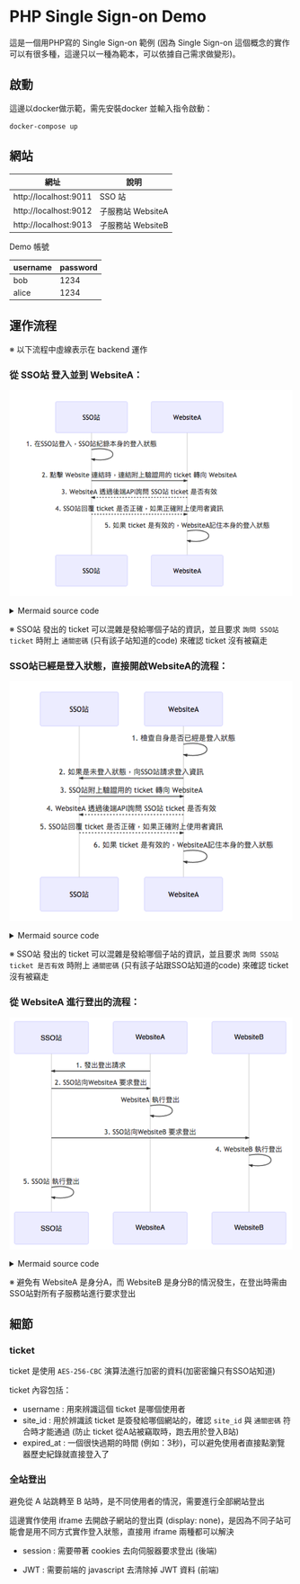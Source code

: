 # PHP Single Sign-on Demo

這是一個用PHP寫的 Single Sign-on 範例 (因為 Single Sign-on 這個概念的實作可以有很多種，這邊只以一種為範本，可以依據自己需求做變形)。

## 啟動

這邊以docker做示範，需先安裝docker 並輸入指令啟動：

```
docker-compose up
```

## 網站

| 網址 | 說明 |
| --- | --- |
| http://localhost:9011 | SSO 站 |
| http://localhost:9012 | 子服務站 WebsiteA |
| http://localhost:9013 | 子服務站 WebsiteB |

Demo 帳號

| username | password |
| --- | --- |
| bob | 1234 |
| alice | 1234 |

## 運作流程

※ 以下流程中虛線表示在 backend 運作

### 從 SSO站 登入並到 WebsiteA：

![](./README_attachments/login-sequenceDiagram-1.png)

<details>
  <summary>Mermaid source code</summary>

  ```
  sequenceDiagram
    participant SSO站
    participant WebsiteA
    SSO站->>SSO站: 1. 在SSO站登入，SSO站紀錄本身的登入狀態
    SSO站->>WebsiteA: 2. 點擊 Website 連結時，連結附上驗證用的 ticket 轉向 WebsiteA
    WebsiteA-->>SSO站: 3. WebsiteA 透過後端API詢問 SSO站 ticket 是否有效
    SSO站-->>WebsiteA: 4. SSO站回覆 ticket 是否正確，如果正確附上使用者資訊
    WebsiteA->>WebsiteA: 5. 如果 ticket 是有效的，WebsiteA記住本身的登入狀態
  ```
</details>

※ SSO站 發出的 ticket 可以混雜是發給哪個子站的資訊，並且要求 `詢問 SSO站 ticket` 時附上 `通關密碼` (只有該子站知道的code) 來確認 ticket 沒有被竊走

### SSO站已經是登入狀態，直接開啟WebsiteA的流程：

![](./README_attachments/login-sequenceDiagram-2.png)

<details>
  <summary>Mermaid source code</summary>

  ```
  sequenceDiagram
    participant SSO站
    participant WebsiteA
    WebsiteA->>WebsiteA: 1. 檢查自身是否已經是登入狀態
    WebsiteA->>SSO站: 2. 如果是未登入狀態，向SSO站請求登入資訊
    SSO站->>WebsiteA: 3. SSO站附上驗證用的 ticket 轉向 WebsiteA
    WebsiteA-->>SSO站: 4. WebsiteA 透過後端API詢問 SSO站 ticket 是否有效
    SSO站-->>WebsiteA: 5. SSO站回覆 ticket 是否正確，如果正確附上使用者資訊
    WebsiteA->>WebsiteA: 6. 如果 ticket 是有效的，WebsiteA記住本身的登入狀態
  ```
</details>

※ SSO站 發出的 ticket 可以混雜是發給哪個子站的資訊，並且要求 `詢問 SSO站 ticket 是否有效` 時附上 `通關密碼` (只有該子站跟SSO站知道的code) 來確認 ticket 沒有被竊走

### 從 WebsiteA 進行登出的流程：

![](./README_attachments/logout.png)

<details>
  <summary>Mermaid source code</summary>

  ```
  sequenceDiagram
    participant SSO站
    participant WebsiteA
    participant WebsiteB
    WebsiteA->>SSO站: 1. 發出登出請求
    SSO站->>WebsiteA: 2. SSO站向WebsiteA 要求登出
    WebsiteA->>WebsiteA: WebsiteA 執行登出
    SSO站->>WebsiteB: 3. SSO站向WebsiteB 要求登出
    WebsiteB->>WebsiteB: 4. WebsiteB 執行登出
    SSO站->>SSO站: 5. SSO站 執行登出
  ```
</details>

※ 避免有 WebsiteA 是身分A，而 WebsiteB 是身分B的情況發生，在登出時需由SSO站對所有子服務站進行要求登出

## 細節 

### ticket

ticket 是使用 `AES-256-CBC` 演算法進行加密的資料(加密密鑰只有SSO站知道)

ticket 內容包括：

- username : 用來辨識這個 ticket 是哪個使用者
- site_id : 用於辨識該 ticket 是簽發給哪個網站的，確認 `site_id` 與 `通關密碼` 符合時才能通過 (防止 ticket 從A站被竊取時，跑去用於登入B站)
- expired_at : 一個很快過期的時間 (例如：3秒)，可以避免使用者直接點瀏覽器歷史紀錄就直接登入了

### 全站登出

避免從 A 站跳轉至 B 站時，是不同使用者的情況，需要進行全部網站登出

這邊實作使用 iframe 去開啟子網站的登出頁 (display: none)，是因為不同子站可能會是用不同方式實作登入狀態，直接用 iframe 兩種都可以解決

- session : 需要帶著 cookies 去向伺服器要求登出 (後端)

- JWT : 需要前端的 javascript 去清除掉 JWT 資料 (前端)
